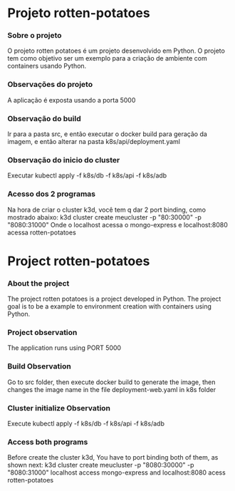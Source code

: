 # Projeto rotten-potatoes

### Sobre o projeto
O projeto rotten potatoes é um projeto desenvolvido em Python. O projeto tem como objetivo ser um exemplo para a criação de ambiente com containers usando Python.

### Observações do projeto
A aplicação é exposta usando a porta 5000

### Observação do build
Ir para a pasta src, e então executar o docker build para geração da imagem, e então alterar na pasta k8s/api/deployment.yaml

### Observação do inicio do cluster
Executar kubectl apply -f k8s/db -f k8s/api -f k8s/adb

### Acesso dos 2 programas
Na hora de criar o cluster k3d, você tem q dar 2 port binding, como mostrado abaixo:
k3d cluster create meucluster -p "80:30000" -p "8080:31000"
Onde o localhost acessa o mongo-express e localhost:8080 acessa rotten-potatoes 

# Project rotten-potatoes

### About the project
The project rotten potatoes is a project developed in Python. The project goal is to be a example to environment creation with containers using Python.

### Project observation
The application runs using PORT 5000

### Build Observation
Go to src folder, then execute docker build to generate the image, then changes the image name in the file deployment-web.yaml in k8s folder

### Cluster initialize Observation
Execute kubectl apply -f k8s/db -f k8s/api -f k8s/adb

### Access both programs
Before create the cluster k3d, You have to port binding both of them, as shown next:
k3d cluster create meucluster -p "8080:30000" -p "8080:31000"
localhost access mongo-express and localhost:8080 acess rotten-potatoes
